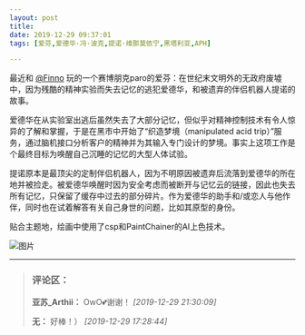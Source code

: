 ```yaml
---
layout: post
title: 
date: 2019-12-29 09:37:01
tags: [爱芬,爱德华·冯·波克,提诺·维那莫依宁,黑塔利亚,APH]

---
```

最近和 [@Finno](http://www.lofter.com/mentionredirect.do?blogId=491464085) 玩的一个赛博朋克paro的爱芬：在世纪末文明外的无政府废墟中，因为残酷的精神实验而失去记忆的逃犯爱德华，和被遗弃的伴侣机器人提诺的故事。

爱德华在从实验室出逃后虽然失去了大部分记忆，但似乎对精神控制技术有令人惊异的了解和掌握，于是在黑市中开始了“织造梦境（manipulated acid trip）”服务，通过脑机接口分析客户的精神并为其输入专门设计的梦境。事实上这项工作是个最终目标为唤醒自己沉睡的记忆的大型人体试验。

提诺原本是最顶尖的定制伴侣机器人，因为不明原因被遗弃后流落到爱德华的所在地并被捡走。被爱德华唤醒时因为安全考虑而被断开与记忆云的链接，因此也失去所有记忆，只保留了缓存中过去的部分碎片。作为爱德华的助手和/或恋人与他作伴，同时也在试着解答有关自己身世的问题，比如其原型的身份。

贴合主题地，绘画中使用了csp和PaintChainer的AI上色技术。


![图片](./img/ang4SjhuSGNnSFpDVkFKQUlvZE5IMGdESUdMTXZMM3V0cGVUM01jaHpMaFY2K2FXb2RoQmpRPT0.jpg)


---
> ### 评论区：
>**亚苏_Arthii：** OwO💕谢谢！  *[2019-12-29 21:30:09]*
>
>**无：** 好棒！）  *[2019-12-29 17:28:44]*
>
>